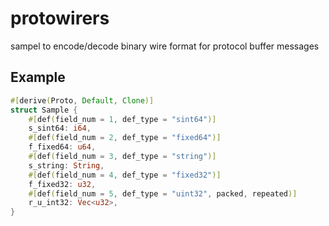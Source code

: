 # protowirers

sampel to encode/decode binary wire format for protocol buffer messages

## Example

```rust
#[derive(Proto, Default, Clone)]
struct Sample {
    #[def(field_num = 1, def_type = "sint64")]
    s_sint64: i64,
    #[def(field_num = 2, def_type = "fixed64")]
    f_fixed64: u64,
    #[def(field_num = 3, def_type = "string")]
    s_string: String,
    #[def(field_num = 4, def_type = "fixed32")]
    f_fixed32: u32,
    #[def(field_num = 5, def_type = "uint32", packed, repeated)]
    r_u_int32: Vec<u32>,
}
```
